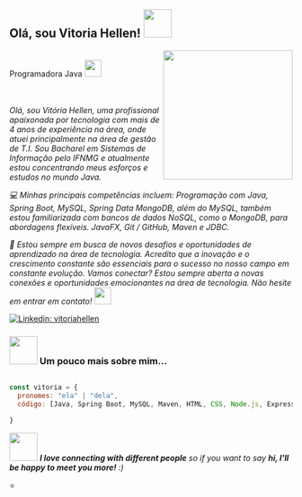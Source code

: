 
<h2> Olá, sou Vitoria Hellen! <img src="https://media.giphy.com/media/mGcNjsfWAjY5AEZNw6/giphy.gif" width="50"></h2>
<img align='right' src="https://media.giphy.com/media/ieyl9zmCjO4b4t6qoY/giphy.gif" width="230">
</br>Programadora Java <img src="https://media.giphy.com/media/WUlplcMpOCEmTGBtBW/giphy.gif" width="30"></br></br>

<p></br><em> Olá, sou Vitória Hellen, uma profissional apaixonada por tecnologia com mais de 4 anos de experiência na área, onde atuei principalmente na área de gestão de T.I. Sou Bacharel em Sistemas de Informação pelo IFNMG e atualmente estou concentrando meus esforços e estudos no mundo Java. 

💻 Minhas principais competências incluem:
Programação com Java, Spring Boot, MySQL, Spring Data MongoDB, além do MySQL, também estou familiarizada com bancos de dados NoSQL, como o MongoDB, para abordagens flexíveis. JavaFX, Git / GitHub, Maven e JDBC.

🚀 Estou sempre em busca de novos desafios e oportunidades de aprendizado na área de tecnologia. Acredito que a inovação e o crescimento constante são essenciais para o sucesso no nosso campo em constante evolução. Vamos conectar? Estou sempre aberta a novas conexões e oportunidades emocionantes na área de tecnologia. Não hesite em entrar em contato! <img src="https://media.giphy.com/media/fYSnHlufseco8Fh93Z/giphy.gif" width="30">
</em></p>


[![Linkedin: vitoriahellen](https://img.shields.io/badge/-vitoriahellen-blue?style=flat-square&logo=Linkedin&logoColor=white&link=https://www.linkedin.com/in/vitoria-hellen-ba5877145/)](https://www.linkedin.com/in/vitoria-hellen-ba5877145/)



### <img src="https://media.giphy.com/media/VgCDAzcKvsR6OM0uWg/giphy.gif" width="50"> Um pouco mais sobre mim...  

```javascript

const vitoria = {
  pronomes: "ela" | "dela",
  código: [Java, Spring Boot, MySQL, Maven, HTML, CSS, Node.js, Express.js],

}
```


<img src="https://media.giphy.com/media/LnQjpWaON8nhr21vNW/giphy.gif" width="50"> <em>  <b>I love connecting with different people</b> so if you want to say <b>hi, I'll be happy to meet you more!</b> :) </em>

⭐️ 
